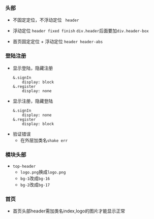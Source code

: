 ### 头部
- 不固定定位，不浮动定位
	` header`

- 浮动定位
	`header fixed finish`
	`div.header`后面要加`div.header-box`

- 首页固定定位 + 浮动定位
	`header header-abs`

### 登陆注册
- 显示登陆，隐藏注册
	```
	&.signIn
		display: block
	&.register
		display: none
	```
- 显示注册，隐藏登陆
	```
	&.signIn
		display: none
	&.register
		display: block
	```
- 验证错误
  - 在外层加类名`shake err`

### 模块头部
-	`top-header`
	- `logo.png`换成`logo.png`
	- `bg-1`改成`bg-16`
	- `bg-2`改成`bg-17`

###	首页
-	首页头部header需加类名index,logo的图片才能显示正常